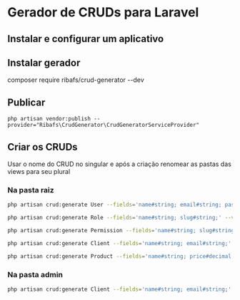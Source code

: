 # Gerador de CRUDs para Laravel

## Instalar e configurar um aplicativo

## Instalar gerador
composer require ribafs/crud-generator --dev

## Publicar
    php artisan vendor:publish --provider="Ribafs\CrudGenerator\CrudGeneratorServiceProvider"

## Criar os CRUDs

Usar o nome do CRUD no singular e após a criação renomear as pastas das views para seu plural

### Na pasta raiz
```bash
php artisan crud:generate User --fields='name#string; email#string; password#string;' --view-path='' --controller-namespace=App\\Http\\Controllers --route-group='' --form-helper=html

php artisan crud:generate Role --fields='name#string; slug#string;' --view-path='' --controller-namespace=App\\Http\\Controllers --route-group='' --form-helper=html

php artisan crud:generate Permission --fields='name#string; slug#string;' --view-path='' --controller-namespace=App\\Http\\Controllers --route-group='' --form-helper=html

php artisan crud:generate Client --fields='name#string; email#string;' --view-path='' --controller-namespace=App\\Http\\Controllers --route-group='' --form-helper=html

php artisan crud:generate Product --fields='name#string; price#decimal;' --view-path='' --controller-namespace=App\\Http\\Controllers --route-group='' --form-helper=html
```

### Na pasta admin
```bash
php artisan crud:generate Client --fields='name#string; email#string;' --view-path=admin --controller-namespace=App\\Http\\Controllers\\Admin --route-group=admin --form-helper=html
```
